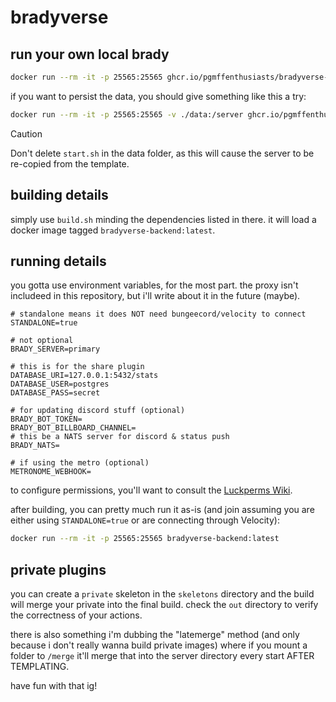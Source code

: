 # bradyverse

## run your own local brady

```sh
docker run --rm -it -p 25565:25565 ghcr.io/pgmffenthusiasts/bradyverse-backend:latest
```

if you want to persist the data, you should give something like this a try:

```sh
docker run --rm -it -p 25565:25565 -v ./data:/server ghcr.io/pgmffenthusiasts/bradyverse-backend:latest
```

> [!CAUTION]
> Don't delete `start.sh` in the data folder, as this will cause the server to be re-copied from the template.

## building details

simply use `build.sh` minding the dependencies listed in there. it will load a docker image tagged `bradyverse-backend:latest`.

## running details

you gotta use environment variables, for the most part. the proxy isn't includeed in this repository, but i'll write about it
in the future (maybe).

```env
# standalone means it does NOT need bungeecord/velocity to connect
STANDALONE=true

# not optional
BRADY_SERVER=primary

# this is for the share plugin
DATABASE_URI=127.0.0.1:5432/stats
DATABASE_USER=postgres
DATABASE_PASS=secret

# for updating discord stuff (optional)
BRADY_BOT_TOKEN=
BRADY_BOT_BILLBOARD_CHANNEL=
# this be a NATS server for discord & status push
BRADY_NATS=

# if using the metro (optional)
METRONOME_WEBHOOK=
```

to configure permissions, you'll want to consult the [Luckperms Wiki](https://luckperms.net/wiki/Configuration#environment-variables).

after building, you can pretty much run it as-is (and join assuming you are either using `STANDALONE=true` or are connecting through Velocity):

```sh
docker run --rm -it -p 25565:25565 bradyverse-backend:latest
```

## private plugins

you can create a `private` skeleton in the `skeletons` directory and the build will merge your private into the final build.
check the `out` directory to verify the correctness of your actions.

there is also something i'm dubbing the "latemerge" method (and only because i don't really wanna build private images)
where if you mount a folder to `/merge` it'll merge that into the server directory every start AFTER TEMPLATING.

have fun with that ig!
